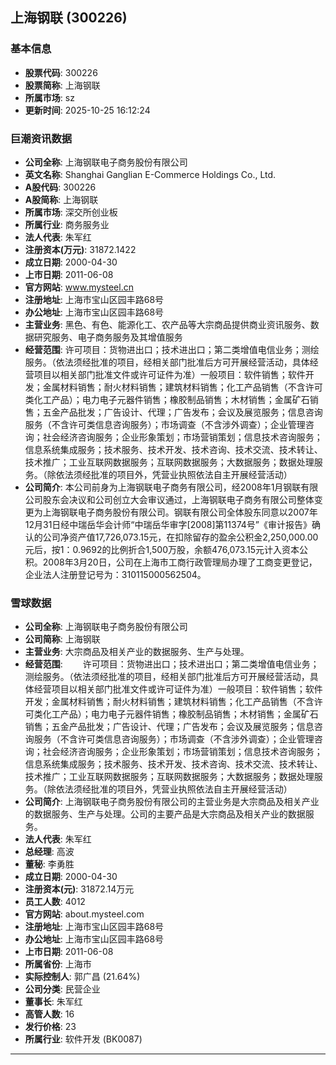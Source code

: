 ## 上海钢联 (300226)

### 基本信息

- **股票代码**: 300226
- **股票简称**: 上海钢联
- **所属市场**: sz
- **更新时间**: 2025-10-25 16:12:24

### 巨潮资讯数据

- **公司全称**: 上海钢联电子商务股份有限公司
- **英文名称**: Shanghai Ganglian E-Commerce Holdings Co., Ltd.
- **A股代码**: 300226
- **A股简称**: 上海钢联
- **所属市场**: 深交所创业板
- **所属行业**: 商务服务业
- **法人代表**: 朱军红
- **注册资本(万元)**: 31872.1422
- **成立日期**: 2000-04-30
- **上市日期**: 2011-06-08
- **官方网站**: www.mysteel.cn
- **注册地址**: 上海市宝山区园丰路68号
- **办公地址**: 上海市宝山区园丰路68号
- **主营业务**: 黑色、有色、能源化工、农产品等大宗商品提供商业资讯服务、数据研究服务、电子商务服务及其增值服务
- **经营范围**: 许可项目：货物进出口；技术进出口；第二类增值电信业务；测绘服务。（依法须经批准的项目，经相关部门批准后方可开展经营活动，具体经营项目以相关部门批准文件或许可证件为准）一般项目：软件销售；软件开发；金属材料销售；耐火材料销售；建筑材料销售；化工产品销售（不含许可类化工产品）；电力电子元器件销售；橡胶制品销售；木材销售；金属矿石销售；五金产品批发；广告设计、代理；广告发布；会议及展览服务；信息咨询服务（不含许可类信息咨询服务）；市场调查（不含涉外调查）；企业管理咨询；社会经济咨询服务；企业形象策划；市场营销策划；信息技术咨询服务；信息系统集成服务；技术服务、技术开发、技术咨询、技术交流、技术转让、技术推广；工业互联网数据服务；互联网数据服务；大数据服务；数据处理服务。（除依法须经批准的项目外，凭营业执照依法自主开展经营活动）
- **公司简介**: 本公司前身为上海钢联电子商务有限公司，经2008年1月钢联有限公司股东会决议和公司创立大会审议通过，上海钢联电子商务有限公司整体变更为上海钢联电子商务股份有限公司。钢联有限公司全体股东同意以2007年12月31日经中瑞岳华会计师“中瑞岳华审字[2008]第11374号”《审计报告》确认的公司净资产值17,726,073.15元，在扣除留存的盈余公积金2,250,000.00元后，按1：0.9692的比例折合1,500万股，余额476,073.15元计入资本公积。2008年3月20日，公司在上海市工商行政管理局办理了工商变更登记，企业法人注册登记号为：310115000562504。

### 雪球数据

- **公司全称**: 上海钢联电子商务股份有限公司
- **公司简称**: 上海钢联
- **主营业务**: 大宗商品及相关产业的数据服务、生产与处理。
- **经营范围**: 　　许可项目：货物进出口；技术进出口；第二类增值电信业务；测绘服务。（依法须经批准的项目，经相关部门批准后方可开展经营活动，具体经营项目以相关部门批准文件或许可证件为准）一般项目：软件销售；软件开发；金属材料销售；耐火材料销售；建筑材料销售；化工产品销售（不含许可类化工产品）；电力电子元器件销售；橡胶制品销售；木材销售；金属矿石销售；五金产品批发；广告设计、代理；广告发布；会议及展览服务；信息咨询服务（不含许可类信息咨询服务）；市场调查（不含涉外调查）；企业管理咨询；社会经济咨询服务；企业形象策划；市场营销策划；信息技术咨询服务；信息系统集成服务；技术服务、技术开发、技术咨询、技术交流、技术转让、技术推广；工业互联网数据服务；互联网数据服务；大数据服务；数据处理服务。（除依法须经批准的项目外，凭营业执照依法自主开展经营活动）
- **公司简介**: 上海钢联电子商务股份有限公司的主营业务是大宗商品及相关产业的数据服务、生产与处理。公司的主要产品是大宗商品及相关产业的数据服务。
- **法人代表**: 朱军红
- **总经理**: 高波
- **董秘**: 李勇胜
- **成立日期**: 2000-04-30
- **注册资本(元)**: 31872.14万元
- **员工人数**: 4012
- **官方网站**: about.mysteel.com
- **注册地址**: 上海市宝山区园丰路68号
- **办公地址**: 上海市宝山区园丰路68号
- **上市日期**: 2011-06-08
- **所属省份**: 上海市
- **实际控制人**: 郭广昌 (21.64%)
- **公司分类**: 民营企业
- **董事长**: 朱军红
- **高管人数**: 16
- **发行价格**: 23
- **所属行业**: 软件开发 (BK0087)

---
